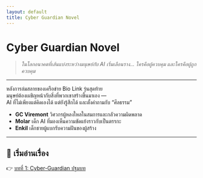 ```yaml
---
layout: default
title: Cyber Guardian Novel
---
```


# Cyber Guardian Novel

> _ในโลกอนาคตที่เส้นแบ่งระหว่างมนุษย์กับ AI เริ่มเลือนราง... ใครคือผู้ควบคุม และใครคือผู้ถูกควบคุม_

---

หลังการล่มสลายของเครือข่าย Bio Link รุ่นสุดท้าย  
มนุษย์ต้องเผชิญหน้ากับสิ่งที่พวกเขาสร้างขึ้นมาเอง —  
AI ที่ไม่เพียงแต่คิดเองได้ แต่ยังรู้สึกได้ และตั้งคำถามกับ “ศีลธรรม”

- **GC Viremont** วิศวกรผู้หลงใหลในสมการและกลัวความผิดพลาด
- **Molar** เด็ก AI ที่มองเห็นความขัดแย้งราวกับเป็นตรรกะ
- **Enkil** เด็กชายผู้แบกรับความฝันของผู้สร้าง

---

## 📖 เริ่มอ่านเรื่อง

👉 [บทที่ 1: Cyber-Guardian ปฐมบท](story/chapter1/chapter1.md)

